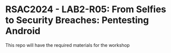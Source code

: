 # RSAC2024 - LAB2-R05​: From Selfies to Security Breaches: Pentesting Android
This repo will have the required materials for the workshop
